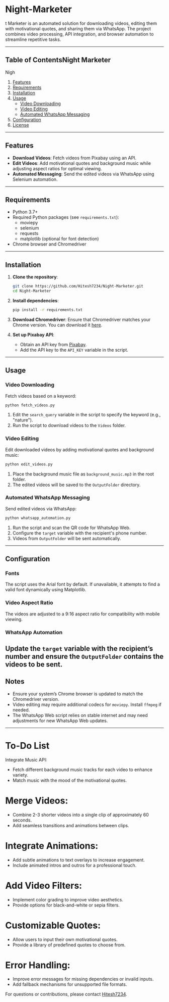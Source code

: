 # Night-Marketer
t Marketer is an automated solution for downloading videos, editing them with motivational quotes, and sharing them via WhatsApp. The project combines video processing, API integration, and browser automation to streamline repetitive tasks.

---

## Table of ContentsNight Marketer

Nigh

1. [Features](#features)
2. [Requirements](#requirements)
3. [Installation](#installation)
4. [Usage](#usage)
   - [Video Downloading](#video-downloading)
   - [Video Editing](#video-editing)
   - [Automated WhatsApp Messaging](#automated-whatsapp-messaging)
5. [Configuration](#configuration)
6. [License](#license)

---

## Features

- **Download Videos**: Fetch videos from Pixabay using an API.
- **Edit Videos**: Add motivational quotes and background music while adjusting aspect ratios for optimal viewing.
- **Automated Messaging**: Send the edited videos via WhatsApp using Selenium automation.

---

## Requirements

- Python 3.7+
- Required Python packages (see `requirements.txt`):
  - moviepy
  - selenium
  - requests
  - matplotlib (optional for font detection)
- Chrome browser and Chromedriver

---

## Installation

1. **Clone the repository**:

   ```bash
   git clone https://github.com/Hitesh7234/Night-Marketer.git
   cd Night-Marketer
   ```

2. **Install dependencies**:

   ```bash
   pip install -r requirements.txt
   ```

3. **Download Chromedriver**:
   Ensure that Chromedriver matches your Chrome version. You can download it [here](https://chromedriver.chromium.org/downloads).

4. **Set up Pixabay API**:

   - Obtain an API key from [Pixabay](https://pixabay.com/api/docs/).
   - Add the API key to the `API_KEY` variable in the script.

---

## Usage

### Video Downloading

Fetch videos based on a keyword:

```bash
python fetch_videos.py
```

1. Edit the `search_query` variable in the script to specify the keyword (e.g., "nature").
2. Run the script to download videos to the `Videos` folder.

### Video Editing

Edit downloaded videos by adding motivational quotes and background music:

```bash
python edit_videos.py
```

1. Place the background music file as `background_music.mp3` in the root folder.
2. The edited videos will be saved to the `OutputFolder` directory.

### Automated WhatsApp Messaging

Send edited videos via WhatsApp:

```bash
python whatsapp_automation.py
```

1. Run the script and scan the QR code for WhatsApp Web.
2. Configure the `target` variable with the recipient's phone number.
3. Videos from `OutputFolder` will be sent automatically.

---

## Configuration

### Fonts

The script uses the Arial font by default. If unavailable, it attempts to find a valid font dynamically using Matplotlib.

### Video Aspect Ratio

The videos are adjusted to a 9:16 aspect ratio for compatibility with mobile viewing.

### WhatsApp Automation

Update the `target` variable with the recipient’s number and ensure the `OutputFolder` contains the videos to be sent.
---

## Notes

- Ensure your system’s Chrome browser is updated to match the Chromedriver version.
- Video editing may require additional codecs for `moviepy`. Install `ffmpeg` if needed.
- The WhatsApp Web script relies on stable internet and may need adjustments for new WhatsApp Web updates.

---
# To-Do List

Integrate Music API:
- Fetch different background music tracks for each video to enhance variety.
- Match music with the mood of the motivational quotes.

# Merge Videos:
- Combine 2-3 shorter videos into a single clip of approximately 60 seconds.
- Add seamless transitions and animations between clips.

# Integrate Animations:
- Add subtle animations to text overlays to increase engagement.
- Include animated intros and outros for a professional touch.

# Add Video Filters:
- Implement color grading to improve video aesthetics.
- Provide options for black-and-white or sepia filters.

# Customizable Quotes:
- Allow users to input their own motivational quotes.
- Provide a library of predefined quotes to choose from.

# Error Handling:
- Improve error messages for missing dependencies or invalid inputs.
- Add fallback mechanisms for unsupported file formats.


For questions or contributions, please contact [Hitesh7234](https://github.com/Hitesh7234).

